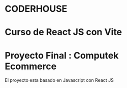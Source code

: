 # CODERHOUSE
# Curso de React JS con Vite
# Proyecto Final : Computek Ecommerce

El proyecto esta basado en Javascript con React JS